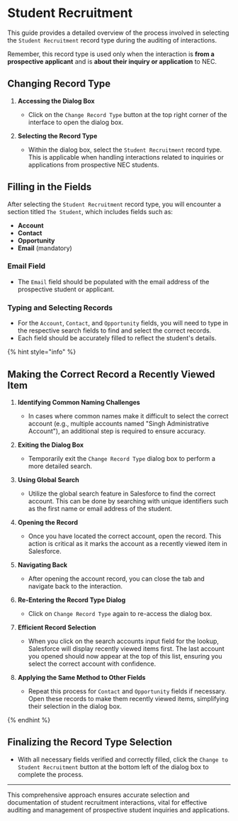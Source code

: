 # Student Recruitment

This guide provides a detailed overview of the process involved in selecting the `Student Recruitment` record type during the auditing of interactions.

Remember, this record type is used only when the interaction is **from a prospective applicant** and is **about their inquiry or application** to NEC.

## Changing Record Type

1. **Accessing the Dialog Box**
   - Click on the `Change Record Type` button at the top right corner of the interface to open the dialog box.

2. **Selecting the Record Type**
   - Within the dialog box, select the `Student Recruitment` record type. This is applicable when handling interactions related to inquiries or applications from prospective NEC students.

## Filling in the Fields

After selecting the `Student Recruitment` record type, you will encounter a section titled `The Student`, which includes fields such as:

- **Account**
- **Contact**
- **Opportunity**
- **Email** (mandatory)

### Email Field
- The `Email` field should be populated with the email address of the prospective student or applicant.

### Typing and Selecting Records
- For the `Account`, `Contact`, and `Opportunity` fields, you will need to type in the respective search fields to find and select the correct records.
- Each field should be accurately filled to reflect the student's details.

{% hint style="info" %}

## Making the Correct Record a Recently Viewed Item

1. **Identifying Common Naming Challenges**
   - In cases where common names make it difficult to select the correct account (e.g., multiple accounts named "Singh Administrative Account"), an additional step is required to ensure accuracy.

2. **Exiting the Dialog Box**
   - Temporarily exit the `Change Record Type` dialog box to perform a more detailed search.

3. **Using Global Search**
   - Utilize the global search feature in Salesforce to find the correct account. This can be done by searching with unique identifiers such as the first name or email address of the student.

4. **Opening the Record**
   - Once you have located the correct account, open the record. This action is critical as it marks the account as a recently viewed item in Salesforce.

5. **Navigating Back**
   - After opening the account record, you can close the tab and navigate back to the interaction.

6. **Re-Entering the Record Type Dialog**
   - Click on `Change Record Type` again to re-access the dialog box.

7. **Efficient Record Selection**
   - When you click on the search accounts input field for the lookup, Salesforce will display recently viewed items first. The last account you opened should now appear at the top of this list, ensuring you select the correct account with confidence.

8. **Applying the Same Method to Other Fields**
   - Repeat this process for `Contact` and `Opportunity` fields if necessary. Open these records to make them recently viewed items, simplifying their selection in the dialog box.

{% endhint %}

## Finalizing the Record Type Selection
- With all necessary fields verified and correctly filled, click the `Change to Student Recruitment` button at the bottom left of the dialog box to complete the process.

---

This comprehensive approach ensures accurate selection and documentation of student recruitment interactions, vital for effective auditing and management of prospective student inquiries and applications.
```